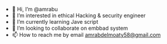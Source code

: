 - 👋 Hi, I’m @amrabu
- 👀 I’m interested in ethical Hacking & security engineer 
- 🌱 I’m currently learning Jave script 
- 💞️ I’m looking to collaborate on embbad system 
- 📫 How to reach me by email amrabdelmoaty58@gmail.com

<!---
amrabu/amrabu is a ✨ special ✨ repository because its `README.md` (this file) appears on your GitHub profile.
You can click the Preview link to take a look at your changes.
--->
